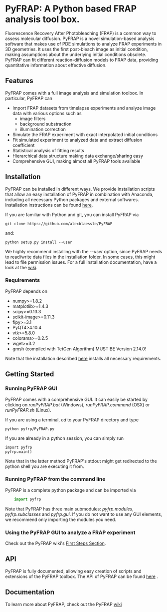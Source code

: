 # PyFRAP: A Python based FRAP analysis tool box. 

Fluorescence Recovery After Photobleaching (FRAP) is a common way to assess molecular diffusion. PyFRAP is a novel simulation-based analysis software
that makes use of PDE simulations to analyze FRAP experiments in 3D geometries. It uses the first post-bleach image as initial condition, making assumptions 
about the underlying initial conditions obsolete. PyFRAP can fit different reaction-diffusion models to FRAP data, providing quantitative information about
effective diffusion.

## Features

PyFRAP comes with a full image analysis and simulation toolbox. In particular, PyFRAP can

- Import FRAP datasets from timelapse experiments and analyze image data with various options such as
	+ image filters
	+ background substraction
	+ illumination correction
- Simulate the FRAP experiment with exact interpolated initial conditions
- Fit simulated experiment to analyzed data and extract diffusion coefficient
- Statistical analysis of fitting results
- Hierarchical data structure making data exchange/sharing easy
- Comprehensive GUI, making almost all PyFRAP tools available

## Installation

PyFRAP can be installed in different ways. We provide installation scripts that allow an easy installation of PyFRAP in combination with Anaconda, including all necessary
Python packages and external softwares. Installation
instructions can be found [here](https://github.com/alexblaessle/PyFRAP/wiki/Installation#short).

If you are familiar with Python and git, you can install PyFRAP via 

	git clone https://github.com/alexblaessle/PyFRAP
	
and:

	python setup.py install --user
	
We highly recommend installing with the *--user* option, since PyFRAP needs to read/write data files in the installation folder. In some cases, this
might lead to file permission issues.
For a full installation documentation, have a look at the [wiki](https://github.com/alexblaessle/PyFRAP/wiki/Installation).

### Requirements

PyFRAP depends on 

- numpy>=1.8.2
- matplotlib>=1.4.3
- scipy>=0.13.3
- scikit-image>=0.11.3
- fipy>=3.1
- PyQT4>4.10.4
- vtk>=5.8.0
- colorama>=0.2.5
- wget>=3.2
- gmsh (compiled with TetGen Algorithm) MUST BE Version 2.14.0!

Note that the installation described [here](https://github.com/alexblaessle/PyFRAP/wiki/Installation#short) installs all necessary requirements.

## Getting Started

### Running PyFRAP GUI

PyFRAP comes with a comprehensive GUI. It can easily be started by clicking on *runPyFRAP.bat* (Windows), *runPyFRAP.command* (OSX) or *runPyFRAP.sh* (Linux). 

If you are using a terminal, *cd* to your PyFRAP directory and type

	python pyfrp/PyFRAP.py

If you are already in a python session, you can simply run 

	import pyfrp
	pyfrp.main()

Note that in the latter method PyFRAP's stdout might get redirected to the python shell you are executing it from.

### Running PyFRAP from the command line

PyFRAP is a complete python package and can be imported via

```python
	import pyfrp
```

Note that PyFRAP has three main submodules: *pyfrp.modules*, *pyfrp.subclasses* and *pyfrp.gui*. If you do not want to use any GUI elements, we recommend only importing the modules you need.

### Using the PyFRAP GUI to analyze a FRAP experiment

Check out the PyFRAP wiki's [First Steps Section](https://github.com/alexblaessle/PyFRAP/wiki/FirstSteps).

## API

PyFRAP is fully documented, allowing easy creation of scripts and extensions of the PyFRAP toolbox. The API of PyFRAP can be found [here](http://pyfrap.readthedocs.org/en/latest/) .

## Documentation

To learn more about PyFRAP, check out the PyFRAP [wiki](https://github.com/alexblaessle/PyFRAP/wiki)






